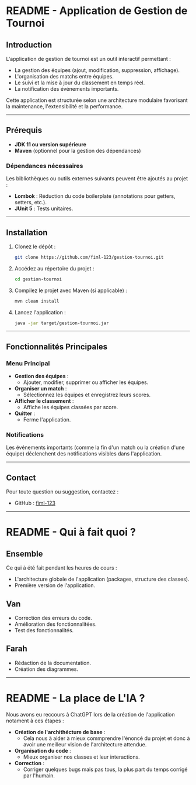 # README - Application de Gestion de Tournoi

## Introduction
L'application de gestion de tournoi est un outil interactif permettant :
- La gestion des équipes (ajout, modification, suppression, affichage).
- L'organisation des matchs entre équipes.
- Le suivi et la mise à jour du classement en temps réel.
- La notification des événements importants.

Cette application est structurée selon une architecture modulaire favorisant la maintenance, l'extensibilité et la performance.

---

## Prérequis
- **JDK 11 ou version supérieure**
- **Maven** (optionnel pour la gestion des dépendances)

### Dépendances nécessaires
Les bibliothèques ou outils externes suivants peuvent être ajoutés au projet :
- **Lombok** : Réduction du code boilerplate (annotations pour getters, setters, etc.).
- **JUnit 5** : Tests unitaires.

---

## Installation
1. Clonez le dépôt :
   ```bash
   git clone https://github.com/fiml-123/gestion-tournoi.git
   ```

2. Accédez au répertoire du projet :
   ```bash
   cd gestion-tournoi
   ```

3. Compilez le projet avec Maven (si applicable) :
   ```bash
   mvn clean install
   ```

4. Lancez l'application :
   ```bash
   java -jar target/gestion-tournoi.jar
   ```

---

## Fonctionnalités Principales

### Menu Principal
- **Gestion des équipes** :
  - Ajouter, modifier, supprimer ou afficher les équipes.
- **Organiser un match** :
  - Sélectionnez les équipes et enregistrez leurs scores.
- **Afficher le classement** :
  - Affiche les équipes classées par score.
- **Quitter** :
  - Ferme l'application.

### Notifications
Les événements importants (comme la fin d'un match ou la création d'une équipe) déclenchent des notifications visibles dans l'application.

---

## Contact
Pour toute question ou suggestion, contactez :
- GitHub : [fiml-123](https://github.com/fiml-123/)

---

# README - Qui à fait quoi ?

## Ensemble
Ce qui à été fait pendant les heures de cours :
- L'architecture globale de l'application (packages, structure des classes).
- Première version de l'application.

## Van
- Correction des erreurs du code.
- Amélioration des fonctionnalitées.
- Test des fonctionnalités.

## Farah
- Rédaction de la documentation.
- Création des diagrammes.

---

# README - La place de L'IA ?

Nous avons eu reccours à ChatGPT lors de la création de l'application notament à ces étapes :

- **Création de l'archithécture de base** :
  - Cela nous à aider à mieux commprendre l'énoncé du projet et donc à avoir une meilleur vision de l'architecture attendue.
- **Organisation du code** :
  - Mieux organiser nos classes et leur interactions.
- **Correction** :
  - Corriger quelques bugs mais pas tous, la plus part du temps corrigé par l'humain.


